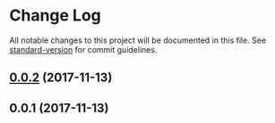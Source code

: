# Change Log

All notable changes to this project will be documented in this file. See [standard-version](https://github.com/conventional-changelog/standard-version) for commit guidelines.

<a name="0.0.2"></a>
## [0.0.2](https://github.com/compare/v0.0.1...v0.0.2) (2017-11-13)



<a name="0.0.1"></a>
## 0.0.1 (2017-11-13)
